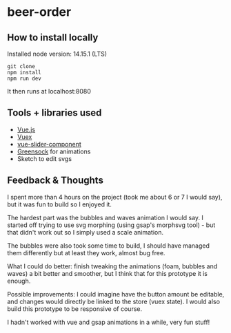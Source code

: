 # beer-order

## How to install locally

Installed node version: 14.15.1 (LTS)

```
git clone
npm install
npm run dev
```

It then runs at localhost:8080

## Tools + libraries used

- [Vue.js](https://vuex.vuejs.org/)
- [Vuex](https://vuejs.org/)
- [vue-slider-component](https://www.npmjs.com/package/vue-slider-component)
- [Greensock](https://greensock.com/) for animations
- Sketch to edit svgs

## Feedback & Thoughts

I spent more than 4 hours on the project (took me about 6 or 7 I would say), but it was fun to build so I enjoyed it.

The hardest part was the bubbles and waves animation I would say. I started off trying to use svg morphing (using gsap's morphsvg tool) - but that didn't work out so I simply used a scale animation.

The bubbles were also took some time to build, I should have managed them differently but at least they work, almost bug free.

What I could do better: finish tweaking the animations (foam, bubbles and waves) a bit better and smoother, but I think that for this prototype it is enough.

Possible improvements: I could imagine have the button amount be editable, and changes would directly be linked to the store (vuex state). I would also build this prototype to be responsive of course.

I hadn't worked with vue and gsap animations in a while, very fun stuff!
